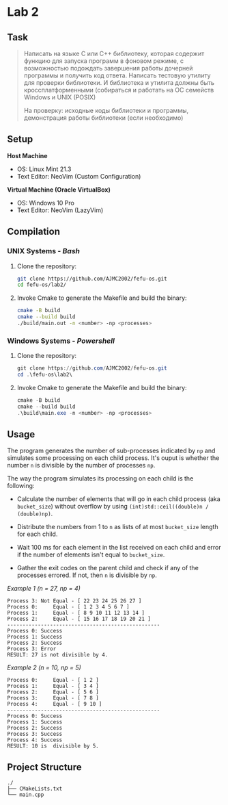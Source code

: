 # Lab 2

## Task

>Написать на языке C или C++ библиотеку, которая содержит функцию для запуска программ в фоновом режиме, с возможностью подождать завершения работы дочерней программы и получить код ответа. Написать тестовую утилиту для проверки библиотеки. И библиотека и утилита должны быть кроссплатформенными (собираться и работать на ОС семейств Windows и UNIX (POSIX)
>
>На проверку: исходные коды библиотеки и программы, демонстрация работы библиотеки (если необходимо)

## Setup

**Host Machine**

- OS: Linux Mint 21.3
- Text Editor: NeoVim (Custom Configuration)

**Virtual Machine (Oracle VirtualBox)**

- OS: Windows 10 Pro
- Text Editor: NeoVim (LazyVim)

## Compilation

### UNIX Systems - *Bash*

1. Clone the repository:

   ```bash
   git clone https://github.com/AJMC2002/fefu-os.git
   cd fefu-os/lab2/
   ```

2. Invoke Cmake to generate the Makefile and build the binary:

   ```bash
   cmake -B build
   cmake --build build
   ./build/main.out -n <number> -np <processes>
   ```

### Windows Systems - *Powershell*

1. Clone the repository:

   ```powershell
   git clone https://github.com/AJMC2002/fefu-os.git
   cd .\fefu-os\lab2\
   ```

2. Invoke Cmake to generate the Makefile and build the binary:

   ```powershell
   cmake -B build
   cmake --build build
   .\build\main.exe -n <number> -np <processes>
   ```

## Usage

The program generates the number of sub-processes indicated by `np` and simulates some processing on each child process. It's ouput is whether the number `n` is divisible by the number of processes `np`.

The way the program simulates its processing on each child is the following:

- Calculate the number of elements that will go in each child process (aka `bucket_size`) without overflow by using `(int)std::ceil((double)n / (double)np)`.

- Distribute the numbers from 1 to `n` as lists of at most `bucket_size` length for each child.

- Wait 100 ms for each element in the list received on each child and error if the number of elements isn't equal to `bucket_size`.

- Gather the exit codes on the parent child and check if any of the processes errored. If not, then `n` is divisible by `np`.

*Example 1 (n = 27, np = 4)*

```stdout
Process 3: Not Equal - [ 22 23 24 25 26 27 ]
Process 0:     Equal - [ 1 2 3 4 5 6 7 ]
Process 1:     Equal - [ 8 9 10 11 12 13 14 ]
Process 2:     Equal - [ 15 16 17 18 19 20 21 ]
--------------------------------------------------
Process 0: Success
Process 1: Success
Process 2: Success
Process 3: Error
RESULT: 27 is not divisible by 4.
```

*Example 2 (n = 10, np = 5)*

```stdout
Process 0:     Equal - [ 1 2 ]
Process 1:     Equal - [ 3 4 ]
Process 2:     Equal - [ 5 6 ]
Process 3:     Equal - [ 7 8 ]
Process 4:     Equal - [ 9 10 ]
--------------------------------------------------
Process 0: Success
Process 1: Success
Process 2: Success
Process 3: Success
Process 4: Success
RESULT: 10 is  divisible by 5.
```

## Project Structure

```
./
├── CMakeLists.txt
└── main.cpp
```
